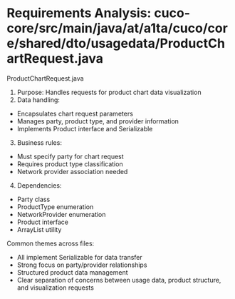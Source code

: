# Requirements Analysis: cuco-core/src/main/java/at/a1ta/cuco/core/shared/dto/usagedata/ProductChartRequest.java

ProductChartRequest.java
1. Purpose: Handles requests for product chart data visualization
2. Data handling:
- Encapsulates chart request parameters
- Manages party, product type, and provider information
- Implements Product interface and Serializable

3. Business rules:
- Must specify party for chart request
- Requires product type classification
- Network provider association needed

4. Dependencies:
- Party class
- ProductType enumeration
- NetworkProvider enumeration
- Product interface
- ArrayList utility

Common themes across files:
- All implement Serializable for data transfer
- Strong focus on party/provider relationships
- Structured product data management
- Clear separation of concerns between usage data, product structure, and visualization requests